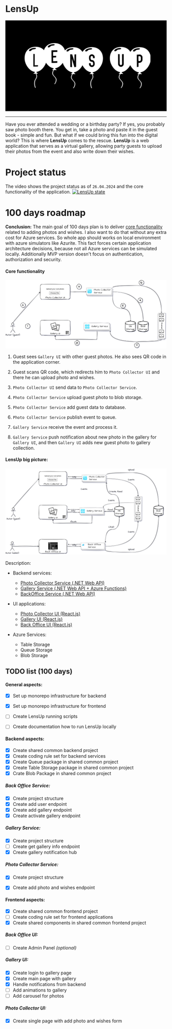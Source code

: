 # LensUp
![lens-up-logo](/docs/lens-up-logo.png)

---

Have you ever attended a wedding or a birthday party? If yes, you probably saw photo booth there. You get in, take a photo and paste it in the guest book - simple and fun. But what if we could bring this fun into the digital world? This is where **LensUp** comes to the rescue. **LensUp** is a web application that serves as a virtual gallery, allowing party guests to upload their photos from the event and also write down their wishes.

# Project status
The video shows the project status as of `26.04.2024` and the core functionality of the application.
[![LensUp state](https://img.youtube.com/vi/73V7og0nS38/maxresdefault.jpg)](https://www.youtube.com/watch?v=73V7og0nS38)


# 100 days roadmap

**Conclusion:** The main goal of 100 days plan is to deliver [core functionality](#core-functionality) related to adding photos and wishes. I also want to do that without any extra cost for Azure services. So whole app should works on local environment with azure simulators like Azurite. This fact forces certain application architecture decisions, because not all Azure services can be simulated locally. Additionally MVP version doesn't focus on authentication, authorization and security.

#### Core functionality

![lens-up-core-func](/docs/lens-up-core-func.svg)

1. Guest sees `Gallery UI` with other guest photos. He also sees QR code in the application corner.

2. Guest scans QR code, which redirects him to `Photo Collector UI` and there he can upload photo and wishes.

3. `Photo Collector UI` send data to `Photo Collector Service`.

4. `Photo Collector Service` upload guest photo to blob storage.

5. `Photo Collector Service` add guest data to database.

6. `Photo Collector Service` publish event to queue.

7. `Gallery Service` receive the event and process it.

8. `Gallery Service` push notification about new photo in the gallery for `Gallery UI`, and then `Gallery UI` adds new guest photo to gallery collection.




#### LensUp big picture:

![lens-up-big-picture](/docs/lens-up-big-picture.svg)



Description:

- Backend services:

  - [Photo Collector Service (.NET Web API)](backend-services/photo-collector-service)
  - [Gallery Service (.NET Web API + Azure Functions)](backend-services/gallery-service)
  - [BackOffice Service (.NET Web API)](backend-services/back-office-service) 

- UI applications:

  - [Photo Collector UI (React.js)](ui-applications/packages/photo-collector-ui)
  - [Gallery UI (React.js)](ui-applications/packages/gallery-ui)
  - [Back Office UI (React.js)](ui-applications/packages/back-office-ui)

- Azure Services:

  - Table Storage
  - Queue Storage
  - Blob Storage

  

## TODO list (100 days)

#### General aspects:

- [x] Set up monorepo infrastructure for backend
- [x] Set up monorepo infrastructure for frontend 
- [ ] Create LensUp running scripts
- [ ] Create documentation how to run LensUp locally



#### Backend aspects:

- [x] Create shared common backend project
- [x] Create coding rule set for backend services
- [x] Create Queue package in shared common project
- [x] Create Table Storage package in shared common project
- [x] Crate Blob Package in shared common project

##### Back Office Service:

- [x] Create project structure
- [x] Create add user endpoint
- [x] Create add gallery endpoint
- [x] Create activate gallery endpoint

##### Gallery Service:

- [x] Create project structure
- [ ] Create get gallery info endpoint
- [x] Create gallery notification hub

##### Photo Collector Service:

- [x] Create project structure
- [x] Create add photo and wishes endpoint



#### Frontend aspects: 

- [x] Create shared common frontend project
- [ ] Create coding rule set for frontend applications
- [x] Create shared components in shared common frontend project

##### Back Office UI:

- [ ] Create Admin Panel *(optional)*

##### Gallery UI:

- [x] Create login to gallery page
- [x] Create main page with gallery
- [x] Handle notifications from backend
- [ ] Add animations to gallery
- [ ] Add carousel for photos

##### Photo Collector UI:

- [x] Create single page with add photo and wishes form
